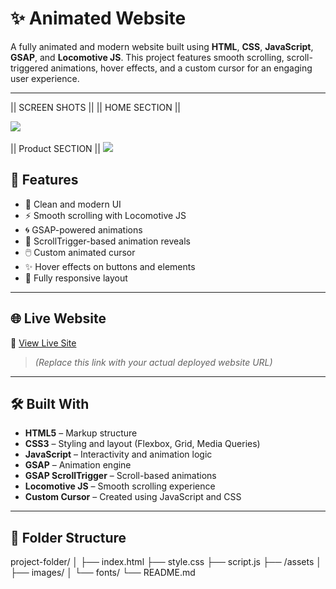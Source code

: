 # ✨ Animated  Website

A fully animated and modern website built using **HTML**, **CSS**, **JavaScript**, **GSAP**, and **Locomotive JS**. This project features smooth scrolling, scroll-triggered animations, hover effects, and a custom cursor for an engaging user experience.

---


|| SCREEN SHOTS ||
|| HOME SECTION ||

<img src="https://blogger.googleusercontent.com/img/b/R29vZ2xl/AVvXsEhY_wZ6EIXLSOeHPhynYVqk_o8HpAK8pLdyjBUF1A0de5nZiN1Wi5RmatIQm062V8gHBOVDt_IDBCZ_r1PF9gBZQ7QxBl4N7QJaLtfwNf10tutnYs1aDROyHoDnhrbAKkk-fRRv6U5CdTNrdxa9dPPMFF4L-MOJWjVq5GSukRftEjKRdI2GIbUi6oPZL0Mq/s1905/Screenshot%202025-07-29%20153309.png"><br/><br/>
|| Product SECTION ||
<img src="https://blogger.googleusercontent.com/img/b/R29vZ2xl/AVvXsEhCyQMtzF_phxKFbVqE6OeFaIHmwFqHEPyw98CZgAXi9x_gVPSdsGenZfQhDYqHfoEZrmJQi0YaFLX8abhE7VegSfc1p-csCkaAKTg4BTmMLV-HQoo6ETOubYJIQ_MZePyPif7szLLvUbdsGfmmvdZkhn1TSqKGYrcRr2-3jldkX4DWW1bgkMXMH2z11JAs/s1877/Screenshot%202025-07-29%20153335.png">
## 🚀 Features

- 🎨 Clean and modern UI
- ⚡ Smooth scrolling with Locomotive JS
- 🌀 GSAP-powered animations
- 🎯 ScrollTrigger-based animation reveals
- 🖱️ Custom animated cursor
- ✨ Hover effects on buttons and elements
- 📱 Fully responsive layout

---

## 🌐 Live Website

🔗 [View Live Site](https://ayushsoni45655.github.io/Animated-website/)  
> *(Replace this link with your actual deployed website URL)*

---

## 🛠️ Built With

- **HTML5** – Markup structure  
- **CSS3** – Styling and layout (Flexbox, Grid, Media Queries)  
- **JavaScript** – Interactivity and animation logic  
- **GSAP** – Animation engine  
- **GSAP ScrollTrigger** – Scroll-based animations  
- **Locomotive JS** – Smooth scrolling experience  
- **Custom Cursor** – Created using JavaScript and CSS

---

## 📂 Folder Structure

project-folder/
│
├── index.html
├── style.css
├── script.js
├── /assets
│ ├── images/
│ └── fonts/
└── README.md


